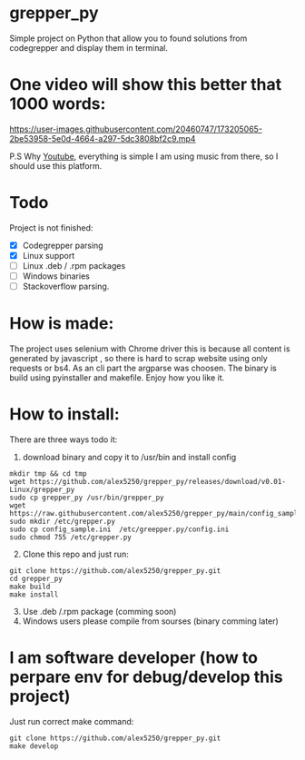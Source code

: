 # grepper_py
Simple project on Python that allow you to found solutions from codegrepper and display them in terminal.
# One video will show this better that 1000 words:
https://user-images.githubusercontent.com/20460747/173205065-2be53958-5e0d-4664-a297-5dc3808bf2c9.mp4




P.S Why [Youtube](https://www.youtube.com/watch?v=IFlNKX4cl18), everything is simple I am using music from there, so I should use this platform.


# Todo
Project is not finished:
- [x] Codegrepper parsing
- [x] Linux support
- [ ] Linux .deb / .rpm packages
- [ ] Windows binaries
- [ ] Stackoverflow parsing.

# How is made:
The project uses selenium with Chrome driver this is because all content is generated by javascript , so there is hard to scrap website using only requests or bs4. As an cli part the argparse was choosen. The binary is build using pyinstaller and makefile. Enjoy how you like it.

# How to install: 
There are three ways todo it:   
1. download binary and copy it to /usr/bin and  install config 
```
mkdir tmp && cd tmp 
wget https://github.com/alex5250/grepper_py/releases/download/v0.01-Linux/grepper_py
sudo cp grepper_py /usr/bin/grepper_py
wget https://raw.githubusercontent.com/alex5250/grepper_py/main/config_sample.ini 
sudo mkdir /etc/grepper.py
sudo cp config_sample.ini  /etc/greepper.py/config.ini
sudo chmod 755 /etc/grepper.py
```
2. Clone this repo and just run:
```
git clone https://github.com/alex5250/grepper_py.git
cd grepper_py
make build
make install
```
3. Use .deb /.rpm package (comming soon) 
4. Windows users please compile from sourses (binary comming later)


# I am software developer (how to perpare env for debug/develop this project)
Just run correct make command:
```
git clone https://github.com/alex5250/grepper_py.git
make develop
```



